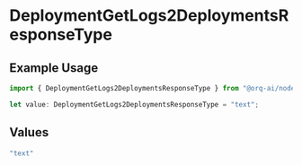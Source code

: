 # DeploymentGetLogs2DeploymentsResponseType

## Example Usage

```typescript
import { DeploymentGetLogs2DeploymentsResponseType } from "@orq-ai/node/models/operations";

let value: DeploymentGetLogs2DeploymentsResponseType = "text";
```

## Values

```typescript
"text"
```